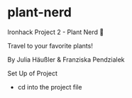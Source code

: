 # plant-nerd

Ironhack Project 2 - Plant Nerd :seedling:

Travel to your favorite plants!

By Julia Häußler & Franziska Pendzialek

Set Up of Project

- cd into the project file
